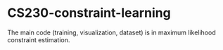 # CS230-constraint-learning

The main code (training, visualization, dataset) is in maximum likelihood constraint estimation.

